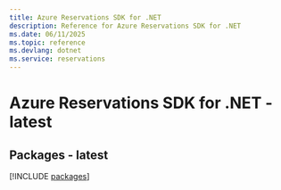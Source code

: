 ```yaml
---
title: Azure Reservations SDK for .NET
description: Reference for Azure Reservations SDK for .NET
ms.date: 06/11/2025
ms.topic: reference
ms.devlang: dotnet
ms.service: reservations
---
```

# Azure Reservations SDK for .NET - latest
## Packages - latest
[!INCLUDE [packages](reservations-index.md)]